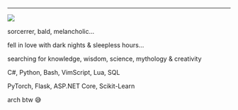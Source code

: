 
---
[![](https://visitcount.itsvg.in/api?id=ManiHNava&icon=0&color=4)](https://visitcount.itsvg.in)

sorcerrer, bald, melancholic...

fell in love with dark nights & sleepless hours...

searching for knowledge, wisdom, science, mythology & creativity


C#,   Python,   Bash,   VimScript,   Lua,   SQL

PyTorch,   Flask,   ASP.NET Core,   Scikit-Learn


arch btw 😅


<!---
# 📊 GitHub Stats:
![](https://github-readme-stats.vercel.app/api?username=ManiHNava&theme=dracula&hide_border=false&include_all_commits=true&count_private=true)<br/>
![](https://github-readme-streak-stats.herokuapp.com/?user=ManiHNava&theme=dracula&hide_border=false)<br/>
![](https://github-readme-stats.vercel.app/api/top-langs/?username=ManiHNava&theme=dracula&hide_border=false&include_all_commits=true&count_private=true&layout=compact)

## 🏆 GitHub Trophies
![](https://github-profile-trophy.vercel.app/?username=ManiHNava&theme=radical&no-frame=false&no-bg=true&margin-w=4)
-->
